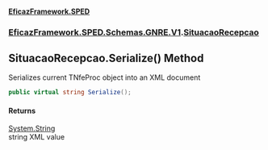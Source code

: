 #### [EficazFramework.SPED](EficazFrameworkSPED.md 'EficazFramework SPED')
### [EficazFramework.SPED.Schemas.GNRE.V1](EficazFramework.SPED.Schemas.GNRE.V1.md 'EficazFramework.SPED.Schemas.GNRE.V1').[SituacaoRecepcao](EficazFramework.SPED.Schemas.GNRE.V1/SituacaoRecepcao.md 'EficazFramework.SPED.Schemas.GNRE.V1.SituacaoRecepcao')

## SituacaoRecepcao.Serialize() Method

Serializes current TNfeProc object into an XML document

```csharp
public virtual string Serialize();
```

#### Returns
[System.String](https://docs.microsoft.com/en-us/dotnet/api/System.String 'System.String')  
string XML value